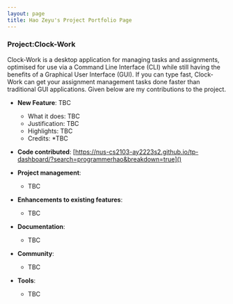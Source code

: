 ```yaml
---
layout: page
title: Hao Zeyu's Project Portfolio Page
---
```


### Project:Clock-Work

Clock-Work is a desktop application for managing tasks and assignments, optimised for use via a Command Line Interface (CLI) while still having the benefits of a Graphical User Interface (GUI). If you can type fast, Clock-Work can get your assignment management tasks done faster than traditional GUI applications.
Given below are my contributions to the project.

* **New Feature**: TBC
  * What it does: TBC
  * Justification: TBC
  * Highlights: TBC
  * Credits: *TBC

* **Code contributed**: [https://nus-cs2103-ay2223s2.github.io/tp-dashboard/?search=programmerhao&breakdown=true]()

* **Project management**:
  * TBC

* **Enhancements to existing features**:
  * TBC

* **Documentation**:
  * TBC

* **Community**:
  * TBC

* **Tools**:
  * TBC
